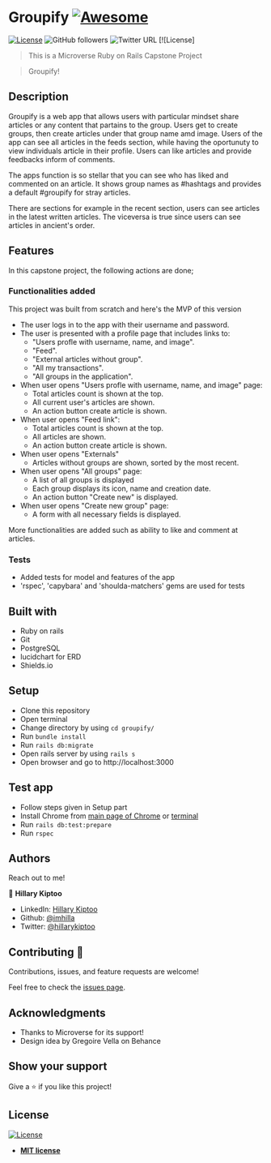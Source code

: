 # Groupify [![Awesome](https://cdn.rawgit.com/sindresorhus/awesome/d7305f38d29fed78fa85652e3a63e154dd8e8829/media/badge.svg)](https://github.com/imhilla/groupify)

[![License](https://img.shields.io/badge/License-MIT-green.svg)]()
![GitHub followers](https://img.shields.io/github/followers/imhilla?label=imhilla&style=social)
![Twitter URL](https://img.shields.io/twitter/follow/hillarykiptoo_?label=Follow&style=social) [![License]

> This is a Microverse Ruby on Rails Capstone Project

> Groupify!

## Description

Groupify is a web app that allows users with particular mindset share articles or any content that partains to the group. Users get to create groups, then create articles under that group name amd image. Users of the app can see all articles in the feeds section, while having the oportunuty to view individuals article in their profile. Users can like articles and provide feedbacks inform of comments. 

The apps function is so stellar that you can see who has liked and commented on an article. It shows group names as #hashtags and provides a default #groupify for stray articles.

There are sections for example in the recent section, users can see articles in the latest written articles. The viceversa is true since users can see articles in ancient's order.




## Features

In this capstone project, the following actions are done;

### Functionalities added

This project was built from scratch and here's the MVP of this version
 - The user logs in to the app with their username and password.
 - The user is presented with a profile page that includes links to:
    - "Users profle with username, name, and image".
    - "Feed".
    - "External articles without group".
    - "All my transactions".
    - "All groups in the application".
 - When user opens "Users profle with username, name, and image" page:
    - Total articles count is shown at the top.
    - All current user's articles are shown.
    - An action button create article is shown.
 - When user opens "Feed link":
    - Total articles count is shown at the top.
    - All articles are shown.
    - An action button create article is shown.
 - When user opens "Externals"
    - Articles without groups are shown, sorted by the most recent.
 - When user opens "All groups" page:
    - A list of all groups is displayed
    - Each group displays its icon, name and creation date.
    - An action button "Create new" is displayed.
 - When user opens "Create new group" page:
    - A form with all necessary fields is displayed.

More functionalities are added such as ability to like and comment at articles.

### Tests

- Added tests for model and features of the app
- 'rspec', 'capybara' and 'shoulda-matchers' gems are used for tests

## Built with

- Ruby on rails
- Git
- PostgreSQL
- lucidchart for ERD
- Shields.io

## Setup

- Clone this repository
- Open terminal
- Change directory by using `cd groupify/`
- Run `bundle install`
- Run `rails db:migrate`
- Open rails server by using `rails s`
- Open browser and go to http://localhost:3000

## Test app

- Follow steps given in Setup part
- Install Chrome from [main page of Chrome](https://www.google.com/chrome/) or [terminal](https://linuxize.com/post/how-to-install-google-chrome-web-browser-on-ubuntu-18-04/) 
- Run `rails db:test:prepare`
- Run `rspec`

## Authors

Reach out to me!

👤 **Hillary Kiptoo**

- LinkedIn: [Hillary Kiptoo](https://www.linkedin.com/in/hillarykiptoo)
- Github: [@imhilla](https://github.com/imhilla)
- Twitter: [@hillarykiptoo](https://twitter.com/hillarykiptoo_)

## Contributing 🤝

Contributions, issues, and feature requests are welcome!

Feel free to check the [issues page](https://github.com/imhilla/groupify/issues).

## Acknowledgments

- Thanks to Microverse for its support!
- Design idea by Gregoire Vella on Behance

## Show your support

Give a ⭐️ if you like this project!

## License

[![License](http://img.shields.io/:license-mit-blue.svg?style=flat-square)](http://badges.mit-license.org)

- **[MIT license](http://opensource.org/licenses/mit-license.php)**
